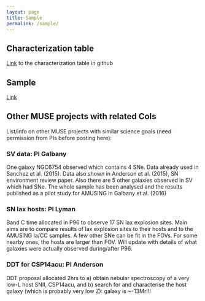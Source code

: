 ```yaml
---
layout: page
title: Sample 
permalink: /sample/
---
```


## Characterization table

[Link](https://github.com/amusing-muse/Characterization/blob/master/Sample_char/amusing_sample_char.csv) to the characterization table in github

## Sample

[Link](https://htmlpreview.github.io/?https://github.com/amusing-muse/Characterization/blob/master/centers.html)

## Other MUSE projects with related CoIs

List/info on other MUSE projects with similar science goals (need permission from PIs before posting here):

### SV data: PI Galbany
One galaxy NGC6754 observed which contains 4 SNe. Data already used in Sanchez et al. (2015). Data also shown in Anderson et al. (2015), SN environment review paper. Also there are 5 other galaxies observed in SV which had SNe. The whole sample has been analysed and the results published as a pilot study for AMUSING in Galbany et al. (2016)

### SN Iax hosts: PI Lyman
Band C time allocated in P96 to observe 17 SN Iax explosion sites. Main aims are to compare results of Iax explosion sites to their hosts and to the AMUSING Ia/CC samples. A few other SNe can be fit in the FOVs. For some nearby ones, the hosts are larger than FOV. Will update with details of what galaxies were actually observed during/after P96.

### DDT for CSP14acu: PI Anderson
DDT proposal allocated 2hrs to a) obtain nebular spectroscopy of a very low-L host SNII, CSP14acu, and b) search for and characterise the host galaxy (which is probably very low Z): galaxy is ~-13Mr!!!

